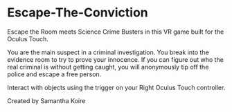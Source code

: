 # Escape-The-Conviction
Escape the Room meets Science Crime Busters in this VR game built for the Oculus Touch.

You are the main suspect in a criminal investigation. You break into the evidence room to try to prove your innocence. If you can figure out who the real criminal is without getting caught, you will anonymously tip off the police and escape a free person.

Interact with objects using the trigger on your Right Oculus Touch controller.

Created by Samantha Koire
